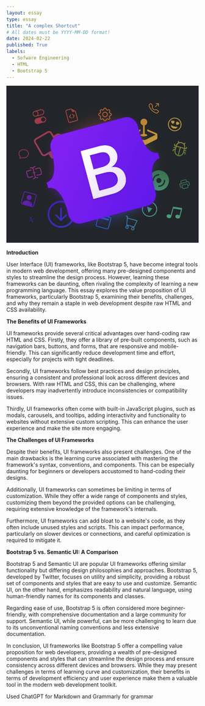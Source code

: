 ```yaml
---
layout: essay
type: essay
title: "A complex Shortcut"
# All dates must be YYYY-MM-DD format!
date: 2024-02-22
published: True
labels:
  - Sofware Engineering
  - HTML
  - Bootstrap 5
---
```

<img src="../img/BOOTSTRA5.png">

**Introduction**

User Interface (UI) frameworks, like Bootstrap 5, have become integral tools in modern web development, offering many pre-designed components and styles to streamline the design process. However, learning these frameworks can be daunting, often rivaling the complexity of learning a new programming language. This essay explores the value proposition of UI frameworks, particularly Bootstrap 5, examining their benefits, challenges, and why they remain a staple in web development despite raw HTML and CSS availability.

**The Benefits of UI Frameworks**

UI frameworks provide several critical advantages over hand-coding raw HTML and CSS. Firstly, they offer a library of pre-built components, such as navigation bars, buttons, and forms, that are responsive and mobile-friendly. This can significantly reduce development time and effort, especially for projects with tight deadlines.

Secondly, UI frameworks follow best practices and design principles, ensuring a consistent and professional look across different devices and browsers. With raw HTML and CSS, this can be challenging, where developers may inadvertently introduce inconsistencies or compatibility issues.

Thirdly, UI frameworks often come with built-in JavaScript plugins, such as modals, carousels, and tooltips, adding interactivity and functionality to websites without extensive custom scripting. This can enhance the user experience and make the site more engaging.

**The Challenges of UI Frameworks**

Despite their benefits, UI frameworks also present challenges. One of the main drawbacks is the learning curve associated with mastering the framework's syntax, conventions, and components. This can be especially daunting for beginners or developers accustomed to hand-coding their designs.

Additionally, UI frameworks can sometimes be limiting in terms of customization. While they offer a wide range of components and styles, customizing them beyond the provided options can be challenging, requiring extensive knowledge of the framework's internals.

Furthermore, UI frameworks can add bloat to a website's code, as they often include unused styles and scripts. This can impact performance, particularly on slower devices or connections, and careful optimization is required to mitigate it.

**Bootstrap 5 vs. Semantic UI: A Comparison**

Bootstrap 5 and Semantic UI are popular UI frameworks offering similar functionality but differing design philosophies and approaches. Bootstrap 5, developed by Twitter, focuses on utility and simplicity, providing a robust set of components and styles that are easy to use and customize. Semantic UI, on the other hand, emphasizes readability and natural language, using human-friendly names for its components and classes.

Regarding ease of use, Bootstrap 5 is often considered more beginner-friendly, with comprehensive documentation and a large community for support. Semantic UI, while powerful, can be more challenging to learn due to its unconventional naming conventions and less extensive documentation.

In conclusion, UI frameworks like Bootstrap 5 offer a compelling value proposition for web developers, providing a wealth of pre-designed components and styles that can streamline the design process and ensure consistency across different devices and browsers. While they may present challenges in terms of learning curve and customization, their benefits in terms of development efficiency and user experience make them a valuable tool in the modern web development toolkit.


Used ChatGPT for Markdown and Grammarly for grammar
